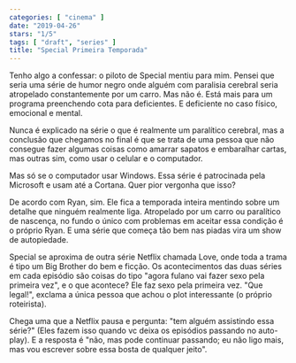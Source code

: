 ```yaml
---
categories: [ "cinema" ]
date: "2019-04-26"
stars: "1/5"
tags: [ "draft", "series" ]
title: "Special Primeira Temporada"
---
```

Tenho algo a confessar: o piloto de Special mentiu para mim. Pensei que
seria uma série de humor negro onde alguém com paralisia cerebral seria
atropelado constantemente por um carro. Mas não é. Está mais para um
programa preenchendo cota para deficientes. E deficiente no caso físico,
emocional e mental.

Nunca é explicado na série o que é realmente um paralítico cerebral,
mas a conclusão que chegamos no final é que se trata de uma pessoa
que não consegue fazer algumas coisas como amarrar sapatos e embaralhar
cartas, mas outras sim, como usar o celular e o computador.

Mas só se o computador usar Windows. Essa série é patrocinada pela
Microsoft e usam até a Cortana. Quer pior vergonha que isso?

De acordo com Ryan, sim. Ele fica a temporada inteira mentindo sobre
um detalhe que ninguém realmente liga. Atropelado por um carro ou
paralítico de nascença, no fundo o único com problemas em aceitar
essa condição é o próprio Ryan. E uma série que começa tão bem
nas piadas vira um show de autopiedade.

Special se aproxima de outra série Netflix chamada Love, onde toda
a trama é tipo um Big Brother do bem e ficção. Os acontecimentos
das duas séries em cada episódio são coisas do tipo "agora fulano
vai fazer sexo pela primeira vez", e o que acontece? Ele faz sexo pela
primeira vez. "Que legal!", exclama a única pessoa que achou o plot
interessante (o próprio roteirista).

Chega uma que a Netflix pausa e pergunta: "tem alguém assistindo essa
série?" (Eles fazem isso quando vc deixa os episódios passando no
auto-play). E a resposta é "não, mas pode continuar passando; eu não
ligo mais, mas vou escrever sobre essa bosta de qualquer jeito".
